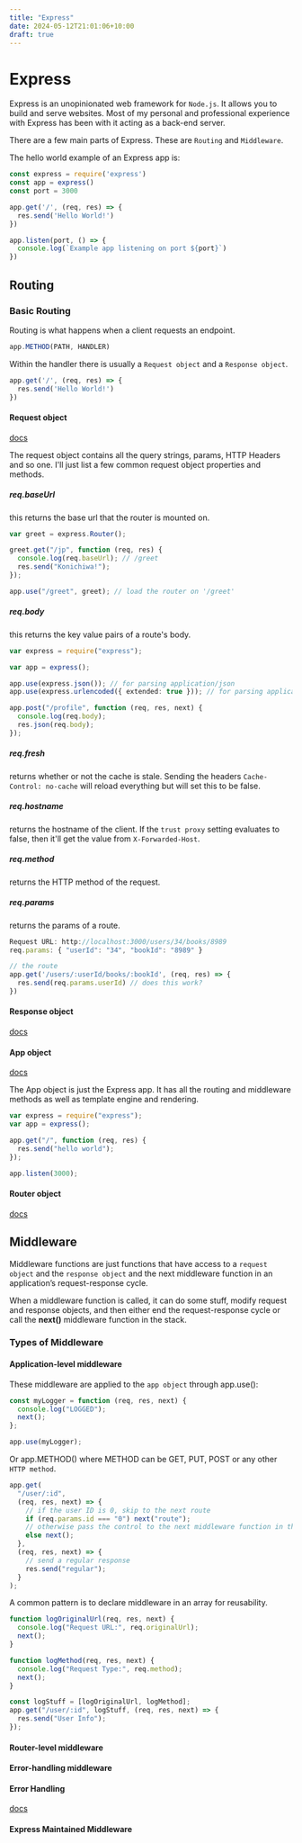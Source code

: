 ```yaml
---
title: "Express"
date: 2024-05-12T21:01:06+10:00
draft: true
---
```


# Express

Express is an unopinionated web framework for `Node.js`. It allows you to build and serve websites. Most of my personal and professional experience with Express has been with it acting as a back-end server.

There are a few main parts of Express. These are `Routing` and `Middleware`.

The hello world example of an Express app is:

```Javascript
const express = require('express')
const app = express()
const port = 3000

app.get('/', (req, res) => {
  res.send('Hello World!')
})

app.listen(port, () => {
  console.log(`Example app listening on port ${port}`)
})
```

## Routing

### Basic Routing

Routing is what happens when a client requests an endpoint.

```Typescript
app.METHOD(PATH, HANDLER)
```

Within the handler there is usually a `Request object` and a `Response object`.

```Typescript
app.get('/', (req, res) => {
  res.send('Hello World!')
})
```

#### Request object

[docs](https://expressjs.com/en/4x/api.html#req)

The request object contains all the query strings, params, HTTP Headers and so one. I'll just list a few common request object properties and methods.

##### req.baseUrl

this returns the base url that the router is mounted on.

```typescript
var greet = express.Router();

greet.get("/jp", function (req, res) {
  console.log(req.baseUrl); // /greet
  res.send("Konichiwa!");
});

app.use("/greet", greet); // load the router on '/greet'
```

##### req.body

this returns the key value pairs of a route's body.

```typescript
var express = require("express");

var app = express();

app.use(express.json()); // for parsing application/json
app.use(express.urlencoded({ extended: true })); // for parsing application/x-www-form-urlencoded

app.post("/profile", function (req, res, next) {
  console.log(req.body);
  res.json(req.body);
});
```

##### req.fresh

returns whether or not the cache is stale. Sending the headers `Cache-Control: no-cache` will reload everything but will set this to be false.

##### req.hostname

returns the hostname of the client. If the `trust proxy` setting evaluates to false, then it'll get the value from `X-Forwarded-Host`.

##### req.method

returns the HTTP method of the request.

##### req.params

returns the params of a route.

```javascript
Request URL: http://localhost:3000/users/34/books/8989
req.params: { "userId": "34", "bookId": "8989" }

// the route
app.get('/users/:userId/books/:bookId', (req, res) => {
  res.send(req.params.userId) // does this work?
})

```

#### Response object

[docs](https://expressjs.com/en/4x/api.html#res)

#### App object

[docs](https://expressjs.com/en/4x/api.html#app)

The App object is just the Express app. It has all the routing and middleware methods as well as template engine and rendering.

```typescript
var express = require("express");
var app = express();

app.get("/", function (req, res) {
  res.send("hello world");
});

app.listen(3000);
```

#### Router object

[docs](https://stackoverflow.com/a/33261362)

## Middleware

Middleware functions are just functions that have access to a `request object` and the `response object` and the next middleware function in an application’s request-response cycle.

When a middleware function is called, it can do some stuff, modify request and response objects, and then either end the request-response cycle or call the **next()** middleware function in the stack.

### Types of Middleware

#### Application-level middleware

These middleware are applied to the `app object` through app.use():

```javascript
const myLogger = function (req, res, next) {
  console.log("LOGGED");
  next();
};

app.use(myLogger);
```

Or app.METHOD() where METHOD can be GET, PUT, POST or any other `HTTP method`.

```jsx
app.get(
  "/user/:id",
  (req, res, next) => {
    // if the user ID is 0, skip to the next route
    if (req.params.id === "0") next("route");
    // otherwise pass the control to the next middleware function in this stack
    else next();
  },
  (req, res, next) => {
    // send a regular response
    res.send("regular");
  }
);
```

A common pattern is to declare middleware in an array for reusability.

```jsx
function logOriginalUrl(req, res, next) {
  console.log("Request URL:", req.originalUrl);
  next();
}

function logMethod(req, res, next) {
  console.log("Request Type:", req.method);
  next();
}

const logStuff = [logOriginalUrl, logMethod];
app.get("/user/:id", logStuff, (req, res, next) => {
  res.send("User Info");
});
```

#### Router-level middleware

#### Error-handling middleware

#### Error Handling

[docs](https://expressjs.com/en/guide/error-handling.html)

#### Express Maintained Middleware
